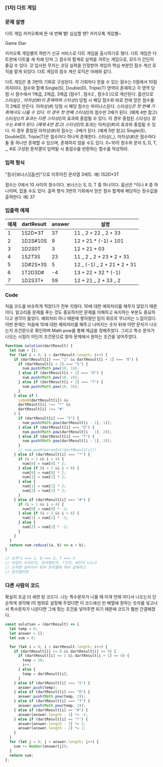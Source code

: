 ### [1차] 다트 게임

### 문제 설명

다트 게임
카카오톡에 뜬 네 번째 별! 심심할 땐? 카카오톡 게임별~

Game Star

카카오톡 게임별의 하반기 신규 서비스로 다트 게임을 출시하기로 했다. 다트 게임은 다트판에 다트를 세 차례 던져 그 점수의 합계로 실력을 겨루는 게임으로, 모두가 간단히 즐길 수 있다.
갓 입사한 무지는 코딩 실력을 인정받아 게임의 핵심 부분인 점수 계산 로직을 맡게 되었다. 다트 게임의 점수 계산 로직은 아래와 같다.

다트 게임은 총 3번의 기회로 구성된다.
각 기회마다 얻을 수 있는 점수는 0점에서 10점까지이다.
점수와 함께 Single(S), Double(D), Triple(T) 영역이 존재하고 각 영역 당첨 시 점수에서 1제곱, 2제곱, 3제곱 (점수1 , 점수2 , 점수3 )으로 계산된다.
옵션으로 스타상(_) , 아차상(#)이 존재하며 스타상(_) 당첨 시 해당 점수와 바로 전에 얻은 점수를 각 2배로 만든다. 아차상(#) 당첨 시 해당 점수는 마이너스된다.
스타상(_)은 첫 번째 기회에서도 나올 수 있다. 이 경우 첫 번째 스타상(_)의 점수만 2배가 된다. (예제 4번 참고)
스타상(_)의 효과는 다른 스타상(_)의 효과와 중첩될 수 있다. 이 경우 중첩된 스타상(_) 점수는 4배가 된다. (예제 4번 참고)
스타상(_)의 효과는 아차상(#)의 효과와 중첩될 수 있다. 이 경우 중첩된 아차상(#)의 점수는 -2배가 된다. (예제 5번 참고)
Single(S), Double(D), Triple(T)은 점수마다 하나씩 존재한다.
스타상(_), 아차상(#)은 점수마다 둘 중 하나만 존재할 수 있으며, 존재하지 않을 수도 있다.
0~10의 정수와 문자 S, D, T, _, #로 구성된 문자열이 입력될 시 총점수를 반환하는 함수를 작성하라.

### 입력 형식

"점수|보너스|[옵션]"으로 이루어진 문자열 3세트.
예) 1S2D\*3T

점수는 0에서 10 사이의 정수이다.
보너스는 S, D, T 중 하나이다.
옵선은 \*이나 # 중 하나이며, 없을 수도 있다.
출력 형식
3번의 기회에서 얻은 점수 합계에 해당하는 정수값을 출력한다.
예) 37

### 입출력 예제

| 예제 | dartResult | answer | 설명                         |
| ---- | ---------- | ------ | ---------------------------- |
| 1    | 1S2D\*3T   | 37     | 11 _ 2 + 22 _ 2 + 33         |
| 2    | 1D2S#10S   | 9      | 12 + 21 \* (-1) + 101        |
| 3    | 1D2S0T     | 3      | 12 + 21 + 03                 |
| 4    | 1S*2T*3S   | 23     | 11 _ 2 _ 2 + 23 \* 2 + 31    |
| 5    | 1D#2S\*3S  | 5      | 12 _ (-1) _ 2 + 21 \* 2 + 31 |
| 6    | 1T2D3D#    | -4     | 13 + 22 + 32 \* (-1)         |
| 7    | 1D2S3T\*   | 59     | 12 + 21 _ 2 + 33 _ 2         |

### Code

처음 코드를 비슷하게 적었다가 전부 지웠다. 10에 대한 예외처리를 해주지 않았기 때문이다. 알고리즘 문제를 푸는 것도 중요하지만 문제를 이해하고 숙지하는 부분도 중요하다고 생각이 들었다. 예외처리 하나 때문에 쌓아왔던 탑이 와르르 무너지는 느낌이었다.
이번 문제는 처음에 10에 대한 예외처리를 해주고
나머지는 숫자 뒤에 어떤 문자가 나오는지 조건문으로 확인하며 Math.pow를 통해 제급을 정해주었다. 그리고 특수 문자가 나오는 시점이 어딘지 조건문으로 찾아 문제에서 원하는 조건을 넣어주었다.

```js
function solution(dartResult) {
  let num = [];
  for (let i = 0; i < dartResult.length; i++) {
    if (dartResult[i] === "1" && dartResult[i + 1] === "0") {
      if (dartResult[i + 2] === "S") {
        num.push(Math.pow(10, 1));
      } else if (dartResult[i + 2] === "D") {
        num.push(Math.pow(10, 2));
      } else if (dartResult[i + 2] === "T") {
        num.push(Math.pow(10, 3));
      }
    } else if (
      isNaN(dartResult[i]) &&
      dartResult[i] !== "*" &&
      dartResult[i] !== "#"
    ) {
      if (dartResult[i] === "S") {
        num.push(Math.pow(dartResult[i - 1], 1));
      } else if (dartResult[i] === "D") {
        num.push(Math.pow(dartResult[i - 1], 2));
      } else if (dartResult[i] === "T") {
        num.push(Math.pow(dartResult[i - 1], 3));
      }
      // num.push(parseInt(dartResult[i]))
    } else if (dartResult[i] === "*") {
      if (i > 1 && i < 4) {
        num[0] = num[0] * 2;
      } else if (i > 3 && i < 6) {
        num[0] = num[0] * 2;
        num[1] = num[1] * 2;
      } else {
        num[1] = num[1] * 2;
        num[2] = num[2] * 2;
      }
    } else if (dartResult[i] === "#") {
      if (i > 1 && i < 4) {
        num[0] = num[0] * -1;
      } else if (i > 3 && i < 6) {
        num[1] = num[1] * -1;
      } else {
        num[2] = num[2] * -1;
      }
    }
  }
  return num.reduce((a, b) => a + b);
}

// 숫자^S === 1, D === 2, T === 3
// 타입이 숫자인지, 문자열인지, *인지, #인지 나누고
// 슷자면 넘어가서 뒤의 문자열에 따라 곱해주고
// 문자열이면
```

### 다른 사람의 코드

확실히 조금 더 세련 된 코드다. 나는 특수문자가 나올 때 이게 언제 어디서 나오는지 단순하게 생각해 i의 범위로 설정해 주었다면 이 코드에선 빈 배열에 원하는 숫자를 넣고나서 특수문자가 나온다면 그에 맞는 조건을 넣어주면 되기 때문에 코드가 훨씬 간결해졌다.

```js
const solution = (dartResult) => {
  let temp = 0;
  let answer = [];
  let sum = 0;

  for (let i = 0; i < dartResult.length; i++) {
    if (dartResult[i] >= 0 && dartResult[i] <= 9) {
      if (dartResult[i] == 1 && dartResult[i + 1] == 0) {
        temp = 10;
        i++;
      } else {
        temp = dartResult[i];
      }
    } else if (dartResult[i] === "S") {
      answer.push(temp);
    } else if (dartResult[i] === "D") {
      answer.push(Math.pow(temp, 2));
    } else if (dartResult[i] === "T") {
      answer.push(Math.pow(temp, 3));
    } else if (dartResult[i] == "#") {
      answer[answer.length - 1] *= -1;
    } else if (dartResult[i] == "*") {
      answer[answer.length - 1] *= 2;
      answer[answer.length - 2] *= 2;
    }
  }
  for (let j = 0; j < answer.length; j++) {
    sum += Number(answer[j]);
  }
  return sum;
};
```
